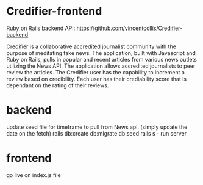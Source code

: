 # Credifier-frontend

Ruby on Rails backend API: https://github.com/vincentcollis/Credifier-backend

Credifier is a collaborative accredited journalist community with the purpose of meditating fake news. The application, built with Javascript and Ruby on Rails, pulls in popular and recent articles from various news outlets utilizing the News API. The application allows accredited journalists to peer review the articles. The Credifier user has the capability to increment a review based on credibility. Each user has their crediability score that is dependant on the rating of their reviews.

# backend 
update seed file for timeframe to pull from News api. (simply update the date on the fetch)
rails db:create db:migrate db:seed
rails s - run server 

# frontend
go live on index.js file

